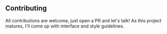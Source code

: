 ## Contributing

All contributions are welcome, just open a PR and let's talk!
As this project matures, I'll come up with interface and style guidelines.